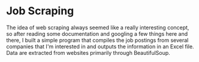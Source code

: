 # Job Scraping

The idea of web scraping always seemed like a really interesting concept, so after reading some documentation and googling a few things here and there, I built a simple program that compiles the job postings from several companies that I'm interested in and outputs the information in an Excel file. Data are extracted from websites primarily through BeautifulSoup.
